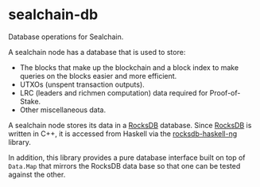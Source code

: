 # sealchain-db

Database operations for Sealchain.

A sealchain node has a database that is used to store:

  * The blocks that make up the blockchain and a block index to make queries on
    the blocks easier and more efficient.
  * UTXOs (unspent transaction outputs).
  * LRC (leaders and richmen computation) data required for Proof-of-Stake.
  * Other miscellaneous data.

A sealchain node stores its data in a [RocksDB] database. Since [RocksDB] is
written in C++, it is accessed from Haskell via the [rocksdb-haskell-ng] library.

In addition, this library provides a pure database interface built on top
of `Data.Map` that mirrors the RocksDB data base so that one can be tested
against the other.


[RocksDB]: http://rocksdb.org/
[rocksdb-haskell-ng]: https://github.com/input-output-hk/rocksdb-haskell-ng
